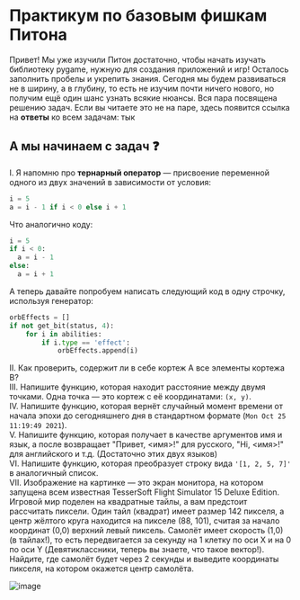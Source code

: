 # Практикум по базовым фишкам Питона
Привет! Мы уже изучили Питон достаточно, чтобы начать изучать библиотеку pygame, нужную для создания приложений и игр! Осталось заполнить пробелы и укрепить знания. Сегодня мы будем развиваться не в ширину, а в глубину, то есть не изучим почти ничего нового, но получим ещё один шанс узнать всякие нюансы. Вся пара посвящена решению задач. Если вы читаете это не на паре, здесь появится ссылка на **ответы** ко всем задачам: тык

## А мы начинаем с задач ❓
I. Я напомню про **тернарный оператор** — присвоение переменной одного из двух значений в зависимости от условия:
```py
i = 5
a = i - 1 if i < 0 else i + 1
```
Что аналогично коду:
```py
i = 5
if i < 0:
  a = i - 1
else:
  a = i + 1
```
А теперь давайте попробуем написать следующий код в одну строчку, используя генератор:
```py
orbEffects = []
if not get_bit(status, 4):
    for i in abilities:
        if i.type == 'effect':
            orbEffects.append(i)
```
II. Как проверить, содержит ли в себе кортеж A все элементы кортежа B?  
III. Напишите функцию, которая находит расстояние между двумя точками. Одна точка — это кортеж с её координатами: `(x, y)`.  
IV. Напишите функцию, которая вернёт случайный момент времени от начала эпохи до сегодняшнего дня в стандартном формате (`Mon Oct 25 11:19:49 2021`).  
V. Напишите функцию, которая получает в качестве аргументов имя и язык, а после возвращает "Привет, <имя>!" для русского, "Hi, <имя>!" для английского и т.д. (Достаточно этих двух языков)  
VI. Напишите функцию, которая преобразует строку вида `'[1, 2, 5, 7]'` в аналогичный список.  
VII. Изображение на картинке — это экран монитора, на котором запущена всем известная TesserSoft Flight Simulator 15 Deluxe Edition. Игровой мир поделен на квадратные тайлы, а вам предстоит рассчитать пиксели. Один тайл (квадрат) имеет размер 142 пикселя, а центр жёлтого круга находится на пикселе (88, 101), считая за начало координат (0,0) верхний левый пиксель. Самолёт имеет скорость (1,0) (в тайлах!), то есть передвигается за секунду на 1 клетку по оси X и на 0 по оси Y (Девятиклассники, теперь вы знаете, что такое вектор!). Найдите, где самолёт будет через 2 секунды и выведите координаты пикселя, на котором окажется центр самолёта.  
  
![image](https://user-images.githubusercontent.com/56085790/139874720-47a80581-d99b-4ffb-80fa-8b7e845d9ad7.png)
